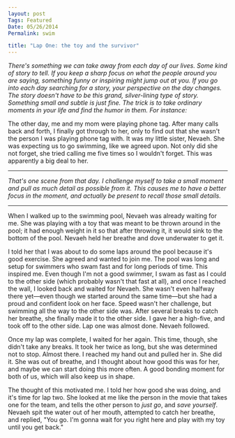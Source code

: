 ```yaml
---
layout: post
Tags: Featured
Date: 05/26/2014
Permalink: swim

title: "Lap One: the toy and the survivor"
---
```


*There's something we can take away from each day of our lives. Some kind of story to tell. If you keep a sharp focus on what the people around you are saying, something funny or inspiring might jump out at you. If you go into each day searching for a story, your perspective on the day changes. The story doesn't have to be this grand, silver-lining type of story. Something small and subtle is just fine. The trick is to take ordinary moments in your life and find the humor in them. For instance:*

The other day, me and my mom were playing phone tag. After many calls back and forth, I finally got through to her, only to find out that she wasn't the person I was playing phone tag with. It was my little sister, Nevaeh. She was expecting us to go swimming, like we agreed upon. Not only did she not forget, she tried calling me five times so I wouldn't forget. This was apparently a big deal to her.

- - -

*That's one scene from that day. I challenge myself to take a small moment and pull as much detail as possible from it. This causes me to have a better focus in the moment, and actually be present to recall those small details.*

- - -

When I walked up to the swimming pool, Nevaeh was already waiting for me. She was playing with a toy that was meant to be thrown around in the pool; it had enough weight in it so that after throwing it, it would sink to the bottom of the pool. Nevaeh held her breathe and dove underwater to get it.

I told her that I was about to do some laps around the pool because it's good exercise. She agreed and wanted to join me. The pool was long and setup for swimmers who swam fast and for long periods of time. This inspired me. Even though I'm not a good swimmer, I swam as fast as I could to the other side (which probably wasn't that fast at all), and once I reached the wall, I looked back and waited for Nevaeh. She wasn't even halfway there yet—even though we started around the same time—but she had a proud and confident look on her face. Speed wasn't her challenge, but swimming all the way to the other side was. After several breaks to catch her breathe, she finally made it to the other side. I gave her a high-five, and took off to the other side. Lap one was almost done. Nevaeh followed. 

Once my lap was complete, I waited for her again. This time, though, she didn't take any breaks. It took her twice as long, but she was determined not to stop. Almost there. I reached my hand out and pulled her in. She did it. She was out of breathe, and I thought about how good this was for her, and maybe we can start doing this more often. A good bonding moment for both of us, which will also keep us in shape. 

The thought of this motivated me. I told her how good she was doing, and it's time for lap two. She looked at me like the person in the movie that takes one for the team, and tells the other person to *just go*, and *save yourself*. Nevaeh spit the water out of her mouth, attempted to catch her breathe, and replied, "You go. I'm gonna wait for you right here and play with my toy until you get back."